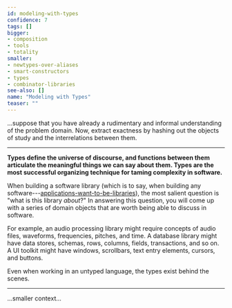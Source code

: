 ```yaml
---
id: modeling-with-types
confidence: 7
tags: []
bigger:
- composition
- tools
- totality
smaller:
- newtypes-over-aliases
- smart-constructors
- types
- combinator-libraries
see-also: []
name: "Modeling with Types"
teaser: ""
---
```



...suppose that you have already a rudimentary and informal understanding of
the problem domain. Now, extract exactness by hashing out the objects of study
and the interrelations between them.

---

**Types define the universe of discourse, and functions between them articulate
the meaningful things we can say about them. Types are the most successful
organizing technique for taming complexity in software.**

When building a software library (which is to say, when building any
software---[applications-want-to-be-libraries]()), the most salient question is
"what is this library *about*?" In answering this question, you will come up
with a series of domain objects that are worth being able to discuss in
software.

For example, an audio processing library might require concepts of audio files,
waveforms, frequencies, pitches, and time. A database library might have
data stores, schemas, rows, columns, fields, transactions, and so on. A UI
toolkit might have windows, scrollbars, text entry elements, cursors, and
buttons.

Even when working in an untyped language, the types exist behind the scenes.

---

...smaller context...
